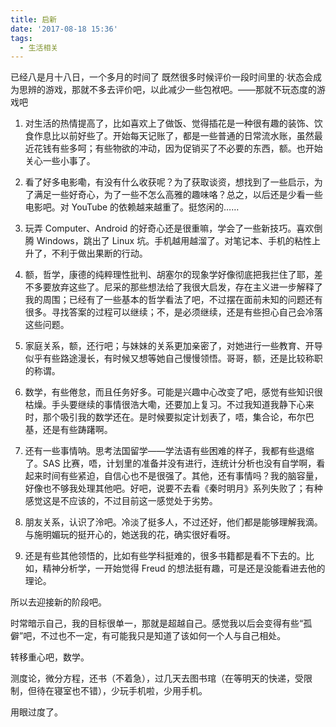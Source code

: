 ```yaml
---
title: 启新
date: '2017-08-18 15:36'
tags:
  - 生活相关
---
```


已经八是月十八日，一个多月的时间了
既然很多时候评价一段时间里的·状态会成为思辨的游戏，那就不多去评价吧，以此减少一些包袱吧。——那就不玩态度的游戏吧

1. 对生活的热情提高了，比如喜欢上了做饭、觉得插花是一种很有趣的装饰、饮食作息比以前好些了。开始每天记账了，都是一些普通的日常流水账，虽然最近花钱有些多呵；有些物欲的冲动，因为促销买了不必要的东西，额。也开始关心一些小事了。

1. 看了好多电影嘞，有没有什么收获呢？为了获取谈资，想找到了一些启示，为了满足一些好奇心，为了一些不怎么高雅的趣味咯？总之，以后还是少看一些电影吧。对 YouTube 的依赖越来越重了。挺悠闲的……
1. 玩弄 Computer、Android 的好奇心还是很重嘛，学会了一些新技巧。喜欢倒腾 Windows，跳出了 Linux 坑。手机越用越溜了。对笔记本、手机的粘性上升了，不利于做出果断的行动。

1. 额，哲学，康德的纯粹理性批判、胡塞尔的现象学好像彻底把我拦住了耶，差不多要放弃这些了。尼采的那些想法给了我很大启发，存在主义进一步解释了我的周围；已经有了一些基本的哲学看法了吧，不过摆在面前未知的问题还有很多。寻找答案的过程可以继续；不，是必须继续，还是有些担心自己会冷落这些问题。

1. 家庭关系，额，还行吧；与妹妹的关系更加亲密了，对她进行一些教育、开导似乎有些路途漫长，有时候又想等她自己慢慢领悟。哥哥，额，还是比较称职的称谓。

1. 数学，有些倦怠，而且任务好多。可能是兴趣中心改变了吧，感觉有些知识很枯燥。手头要继续的事情很浩大嘞，还要加上复习。不过我知道我静下心来时，那个吸引我的数学还在。是时候要拟定计划表了，唔，集合论，布尔巴基，还是有些踌躇啊。

1. 还有一些事情呐。思考法国留学——学法语有些困难的样子，我都有些退缩了。SAS 比赛，唔，计划里的准备并没有进行，连统计分析也没有自学啊，看起来时间有些紧迫，自信心也不是很强了。其他，还有事情吗？我的脑容量，好像也不够我处理其他吧。好吧，说要不去看《秦时明月》系列失败了；有种感觉这是不应该的，不过目前这一感觉处于劣势。

1. 朋友关系，认识了泠吧。冷淡了挺多人，不过还好，他们都是能够理解我滴。与施明媚玩的挺开心的，她送我的花，确实很好看呀。

1. 还是有些其他领悟的，比如有些学科挺难的，很多书籍都是看不下去的。比如，精神分析学，一开始觉得 Freud 的想法挺有趣，可是还是没能看进去他的理论。

所以去迎接新的阶段吧。

时常暗示自己，我的目标很单一，那就是超越自己。感觉我以后会变得有些“孤僻”吧，不过也不一定，有可能我只是知道了该如何一个人与自己相处。

转移重心吧，数学。

测度论，微分方程，还书（不着急），过几天去图书琯（在等明天的快递，受限制，但待在寝室也不错），少玩手机啦，少用手机。

用眼过度了。
